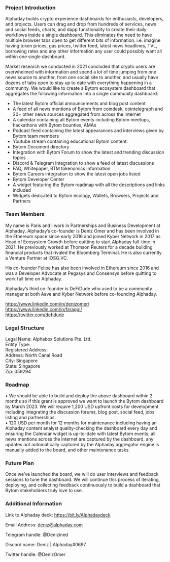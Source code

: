 ### Project Introduction
Alphaday builds crypto experience dashboards for enthusiasts, developers, and projects. Users can drag and drop from hundreds of services, news and social feeds, charts, and dapp functionality to create their daily workflows inside a single dashboard. This eliminates the need to have multiple browser tabs open to get different bits of information. i.e. imagine having token prices, gas prices, twitter feed, latest news headlines, TVL, borrowing rates and any other information any user could possibly want all within one single dashboard. 


Market research we conducted in 2021 concluded that crypto users are overwhelmed with information and spend a lot of time jumping from one news source to another, from one social site to another, and usually have dozens of tabs open to stay up to date with everything happening in a community. 
We would like to create a Bytom ecosystem dashboard that aggregates the following information into a single community dashboard:

- The latest Bytom official announcements and blog post content
- A feed of all news mentions of Bytom from coindesk, cointelegraph and 20+ other news sources aggregated from across the internet
- A calendar containing all Bytom events including Bytom meetups, hackathons with Bytom bounties, AMAs
- Podcast feed containing the latest appearances and interviews given by Bytom team members
- Youtube stream containing educational Bytom content.
- Bytom Document directory
- Integration with Bytom Forum to show the latest and trending discussion topics
- Discord & Telegram Integration to show a feed of latest discussions
- FAQ, Whitepaper, BTM tokenomics information
- Bytom Careers integration to show the latest open jobs listed 
- Bytom Developer Center
- A widget featuring the Bytom roadmap with all the descriptions and links included
- Widgets dedicated to Bytom ecology, Wallets, Browsers, Projects and Partners


### Team Members
My name is Paris and I work in Partnerships and Business Development at Alphaday. Alphaday’s co-founder is Deniz Omer and has been involved in the Ethereum space since early 2016 and joined Kyber Network in 2017 as Head of Ecosystem Growth before quitting to start Alphaday full-time in 2021. He previously worked at Thomson Reuters for a decade building financial products that rivaled the Bloomberg Terminal. He is also currently a Venture Partner at IOSG.VC.

His co-founder Felipe has also been involved in Ethereum since 2016 and was a Developer Advocate at Pegasys and Consensys before quitting to work full time on Alphaday.

Alphaday’s third co-founder is DeFiDude who used to be a community manager at both Aave and Kyber Network before co-founding Alphaday.

https://www.linkedin.com/in/denizomer/ \
https://www.linkedin.com/in/faraggi/ \
https://twitter.com/defidude 


### Legal Structure

Legal Name: Alphabox Solutions Pte. Ltd. \
Entity Type: \
Registered Address: \
Address: North Canal Road \
City: Singapore \
State: Singapore \
Zip: 059294


### Roadmap
• We should be able to build and deploy the above dashboard within 2 months so if this grant is approved we want to launch the Bytom dashboard by March 2023. We will require 1,200 USD upfront costs for development including integrating the discussion forums, blog post, social feed, jobs listing and partnerships. \
• 120 USD per month for 12 months for maintenance including having an Alphaday content analyst quality-checking the dashboard every day and ensuring the Calendar widget is up-to-date with latest Bytom events, all news mentions across the internet are captured by the dashboard, any updates not automatically captured by the Alphaday aggregator engine is manually added to the board, and other maintenance tasks. 
### Future Plan 
Once we’ve launched the board, we will do user interviews and feedback sessions to tune the dashboard. We will continue this process of iterating, deploying, and collecting feedback continuously to build a dashboard that Bytom stakeholders truly love to use.


### Additional Information
Link to Alphaday deck: https://bit.ly/Alphadaydeck

Email Address: deniz@alphaday.com

Telegram handle: @Denizined

Discord name: Deniz | Alphaday#0697

Twitter handle: @DenizOmer
